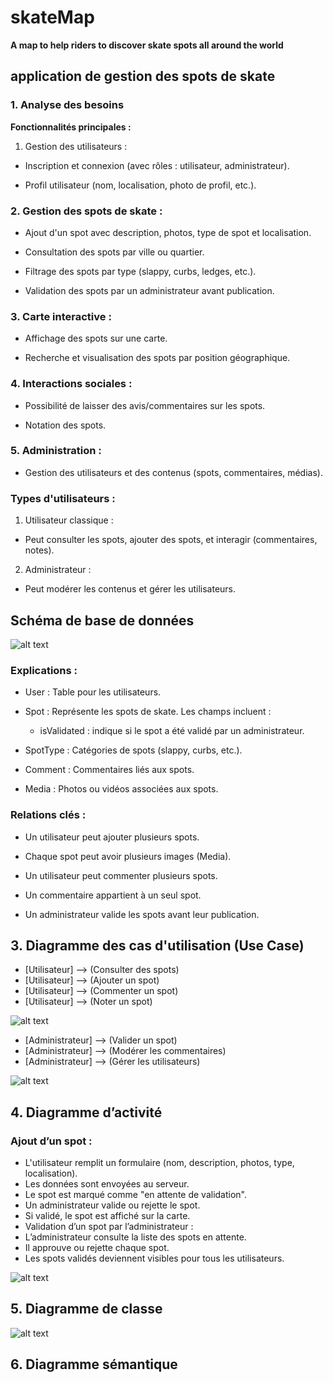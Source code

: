 # skateMap
**A map to help riders to discover skate spots all around the world**

## application de gestion des spots de skate

### 1. Analyse des besoins

**Fonctionnalités principales :**

1. Gestion des utilisateurs :

- Inscription et connexion (avec rôles : utilisateur, administrateur).

- Profil utilisateur (nom, localisation, photo de profil, etc.).

 ### 2. Gestion des spots de skate :

- Ajout d'un spot avec description, photos, type de spot et localisation.

- Consultation des spots par ville ou quartier.

- Filtrage des spots par type (slappy, curbs, ledges, etc.).

- Validation des spots par un administrateur avant publication.

### 3. Carte interactive :

- Affichage des spots sur une carte.

- Recherche et visualisation des spots par position géographique.

### 4. Interactions sociales :

- Possibilité de laisser des avis/commentaires sur les spots.

- Notation des spots.

### 5. Administration :

- Gestion des utilisateurs et des contenus (spots, commentaires, médias).

### Types d'utilisateurs :

1. Utilisateur classique :

- Peut consulter les spots, ajouter des spots, et interagir (commentaires, notes).

2. Administrateur :

- Peut modérer les contenus et gérer les utilisateurs.

## Schéma de base de données

![alt text](image.png)

### Explications :

- User : Table pour les utilisateurs.

- Spot : Représente les spots de skate. Les champs incluent :

    - isValidated : indique si le spot a été validé par un administrateur.

- SpotType : Catégories de spots (slappy, curbs, etc.).

- Comment : Commentaires liés aux spots.

- Media : Photos ou vidéos associées aux spots.

### Relations clés :

- Un utilisateur peut ajouter plusieurs spots.

- Chaque spot peut avoir plusieurs images (Media).

- Un utilisateur peut commenter plusieurs spots.

- Un commentaire appartient à un seul spot.

- Un administrateur valide les spots avant leur publication.

## 3. Diagramme des cas d'utilisation (Use Case)

- [Utilisateur] --> (Consulter des spots)
- [Utilisateur] --> (Ajouter un spot)
- [Utilisateur] --> (Commenter un spot)
- [Utilisateur] --> (Noter un spot)

![alt text](image-2.png)

- [Administrateur] --> (Valider un spot)
- [Administrateur] --> (Modérer les commentaires)
- [Administrateur] --> (Gérer les utilisateurs)

![alt text](image-1.png)

## 4. Diagramme d’activité

### Ajout d’un spot :

- L'utilisateur remplit un formulaire (nom, description, photos, type, localisation).
- Les données sont envoyées au serveur.
- Le spot est marqué comme "en attente de validation".
- Un administrateur valide ou rejette le spot.
- Si validé, le spot est affiché sur la carte.
- Validation d’un spot par l’administrateur :
- L’administrateur consulte la liste des spots en attente.
- Il approuve ou rejette chaque spot.
- Les spots validés deviennent visibles pour tous les utilisateurs.

![alt text](image-3.png)

## 5. Diagramme de classe

![alt text](image-5.png)

## 6. Diagramme sémantique